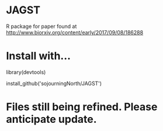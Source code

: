# JAGST
R package for paper found at http://www.biorxiv.org/content/early/2017/09/08/186288

# Install with...

library(devtools)

install_github('sojourningNorth/JAGST')

# Files still being refined.  Please anticipate update.
